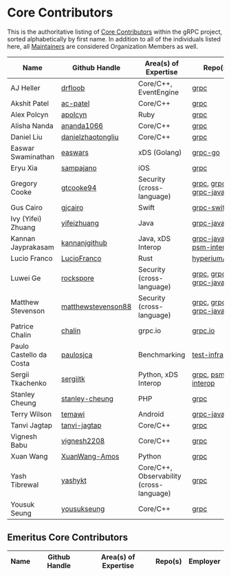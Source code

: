 # Core Contributors


This is the authoritative listing of
[Core Contributors](../contributor_ladder.md#core_contributor) within the gRPC project,
sorted alphabetically by first name. In addition to all of the individuals
listed here, all [Maintainers](maintainers.md) are considered Organization
Members as well.


| Name | Github Handle | Area(s) of Expertise | Repo(s) | Employer | 
|--|--|--|--|--|
| AJ Heller | [drfloob](https://github.com/drfloob) | Core/C++, EventEngine | [grpc](https://github.com/grpc/grpc) | Google | 
| Akshit Patel | [ac-patel](https://github.com/ac-patel) | Core/C++ | [grpc](https://github.com/grpc/grpc) | Google |
| Alex Polcyn | [apolcyn](https://github.com/apolcyn) | Ruby | [grpc](https://github.com/grpc/grpc) | Google | 
| Alisha Nanda | [ananda1066](https://github.com/ananda1066) | Core/C++ | [grpc](https://github.com/grpc/grpc) | Google |
| Daniel Liu | [danielzhaotongliu](https://github.com/danielzhaotongliu) | Core/C++ | [grpc](https://github.com/grpc/grpc) | Google |
| Easwar Swaminathan | [easwars](https://github.com/easwars) | xDS (Golang) | [grpc-go](https://github.com/grpc/grpc-go) | Google | 
| Eryu Xia | [sampajano](https://github.com/sampajano) | iOS | [grpc](https://github.com/grpc/grpc) | Google | 
| Gregory Cooke | [gtcooke94](https://github.com/gtcooke94) | Security (cross-language) | [grpc](https://github.com/grpc/grpc), [grpc-go](https://github.com/grpc/grpc-go), [grpc-java](https://github.com/grpc/grpc-java) | Google |
| Gus Cairo | [gjcairo](https://github.com/gjcairo) | Swift | [grpc-swift](https://github.com/grpc/grpc-swift) | Apple |
| Ivy (Yifei) Zhuang | [yifeizhuang](https://github.com/yifeizhuang) | Java | [grpc-java](https://github.com/grpc/grpc-java) | Google | 
| Kannan Jayprakasam | [kannanjgithub](https://github.com/kannanjgithub) | Java, xDS Interop | [grpc-java](https://github.com/grpc/grpc-java), [psm-interop](https://github.com/grpc/psm-interop) | Google |
| Lucio Franco | [LucioFranco](https://github.com/LucioFranco) | Rust | [hyperium/tonic](https://github.com/hyperium/tonic) | Turso | 
| Luwei Ge | [rockspore](https://github.com/rockspore) | Security (cross-language) | [grpc](https://github.com/grpc/grpc), [grpc-go](https://github.com/grpc/grpc-go), [grpc-java](https://github.com/grpc/grpc-java) | Google |
| Matthew Stevenson | [matthewstevenson88](https://github.com/matthewstevenson88) | Security (cross-language) | [grpc](https://github.com/grpc/grpc), [grpc-go](https://github.com/grpc/grpc-go), [grpc-java](https://github.com/grpc/grpc-java) | Google |
| Patrice Chalin | [chalin](https://github.com/chalin) | grpc.io | [grpc.io](https://github.com/grpc/grpc.io) | CNCF |
| Paulo Castello da Costa | [paulosjca](https://github.com/paulosjca) | Benchmarking | [test-infra](https://github.com/grpc/test-infra) | Google |
| Sergii Tkachenko | [sergiitk](https://github.com/sergiitk) | Python, xDS Interop | [grpc](https://github.com/grpc/grpc), [psm-interop](https://github.com/grpc/psm-interop) | Google |
| Stanley Cheung | [stanley-cheung](https://github.com/stanley-cheung) | PHP | [grpc](https://github.com/grpc/grpc) | Google | 
| Terry Wilson | [temawi](https://github.com/temawi) | Android | [grpc-java](https://github.com/grpc/grpc-java) | Google | 
| Tanvi Jagtap | [tanvi-jagtap](https://github.com/tanvi-jagtap) | Core/C++ | [grpc](https://github.com/grpc/grpc) | Google | 
| Vignesh Babu | [vignesh2208](https://github.com/vignesh2208) | Core/C++ | [grpc](https://github.com/grpc/grpc)| Google |
| Xuan Wang | [XuanWang-Amos](https://github.com/XuanWang-Amos) | Python | [grpc](https://github.com/grpc/grpc) | Google | 
| Yash Tibrewal | [yashykt](https://github.com/yashykt) | Core/C++, Observability (cross-language) | [grpc](https://github.com/grpc/grpc) | Google | 
| Yousuk Seung | [yousukseung](https://github.com/yousukseung) | Core/C++ | [grpc](https://github.com/grpc/grpc) | Google | 

## Emeritus Core Contributors

| Name | Github Handle | Area(s) of Expertise | Repo(s) | Employer | 
|--|--|--|--|--|
